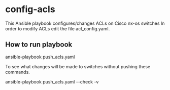 # config-acls
This Ansible playbook configures/changes ACLs on Cisco  nx-os switches
In order to modify ACLs edit the file acl_config.yaml.

## How to run playbook

ansible-playbook push_acls.yaml

To see what changes will be made to switches without pushing these commands.

ansible-playbook push_acls.yaml --check -v

